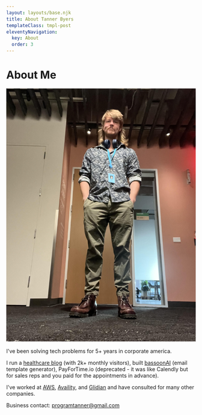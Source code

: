 ```yaml
---
layout: layouts/base.njk
title: About Tanner Byers
templateClass: tmpl-post
eleventyNavigation:
  key: About
  order: 3
---
```


# About Me
<p align="center">
<img width="600" src="/img/tanner.jpg"/>
</p>

I've been solving tech problems for 5+ years in corporate america.

<p>I run a <a href="https://www.dxand.com" target= "_blank">healthcare blog</a> (with 2k+ monthly visitors), 
built <a target= "_blank" href="https://www.bassoonai.com">bassoonAI</a> (email template generator), 
PayForTime.io (deprecated - it was like Calendly but for sales reps and you paid for the appointments in advance).

I've worked at <a href="https://www.aws.com" target= "_blank">AWS</a>, <a target= "_blank" href="https://www.availity.com">Availity</a>, and <a href="https://www.glidian.com" target= "_blank">Glidian</a> and have consulted for many other companies.</p>

Business contact: <programtanner@gmail.com>
